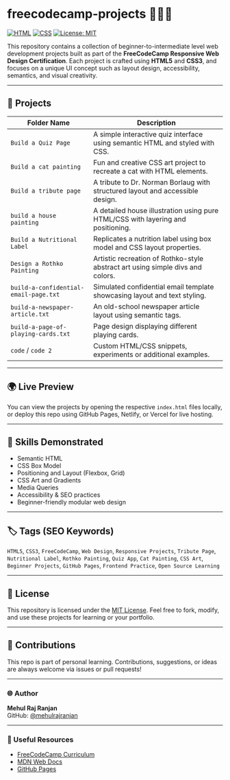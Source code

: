 # freecodecamp-projects 🧑‍💻🌐

[![HTML](https://img.shields.io/badge/HTML-5-E34F26?logo=html5&logoColor=white)](https://developer.mozilla.org/en-US/docs/Web/HTML)
[![CSS](https://img.shields.io/badge/CSS-3-1572B6?logo=css3&logoColor=white)](https://developer.mozilla.org/en-US/docs/Web/CSS)
[![License: MIT](https://img.shields.io/badge/License-MIT-blue.svg)](https://opensource.org/licenses/MIT)

This repository contains a collection of beginner-to-intermediate level web development projects built as part of the **FreeCodeCamp Responsive Web Design Certification**. Each project is crafted using **HTML5** and **CSS3**, and focuses on a unique UI concept such as layout design, accessibility, semantics, and visual creativity.

---

## 📁 Projects

| Folder Name                        | Description |
|-----------------------------------|-------------|
| `Build a Quiz Page`               | A simple interactive quiz interface using semantic HTML and styled with CSS. |
| `Build a cat painting`            | Fun and creative CSS art project to recreate a cat with HTML elements. |
| `Build a tribute page`            | A tribute to Dr. Norman Borlaug with structured layout and accessible design. |
| `build a house painting`          | A detailed house illustration using pure HTML/CSS with layering and positioning. |
| `Build a Nutritional Label`       | Replicates a nutrition label using box model and CSS layout properties. |
| `Design a Rothko Painting`        | Artistic recreation of Rothko-style abstract art using simple divs and colors. |
| `build-a-confidential-email-page.txt` | Simulated confidential email template showcasing layout and text styling. |
| `build-a-newspaper-article.txt`   | An old-school newspaper article layout using semantic tags. |
| `build-a-page-of-playing-cards.txt` | Page design displaying different playing cards. |
| `code` / `code 2`                 | Custom HTML/CSS snippets, experiments or additional examples. |

---

## 🌍 Live Preview

You can view the projects by opening the respective `index.html` files locally, or deploy this repo using GitHub Pages, Netlify, or Vercel for live hosting.

---

## 🧠 Skills Demonstrated

- Semantic HTML
- CSS Box Model
- Positioning and Layout (Flexbox, Grid)
- CSS Art and Gradients
- Media Queries
- Accessibility & SEO practices
- Beginner-friendly modular web design

---

## 🏷️ Tags (SEO Keywords)

`HTML5`, `CSS3`, `FreeCodeCamp`, `Web Design`, `Responsive Projects`, `Tribute Page`, `Nutritional Label`, `Rothko Painting`, `Quiz App`, `Cat Painting`, `CSS Art`, `Beginner Projects`, `GitHub Pages`, `Frontend Practice`, `Open Source Learning`

---

## 📄 License

This repository is licensed under the [MIT License](LICENSE). Feel free to fork, modify, and use these projects for learning or your portfolio.

---

## 🤝 Contributions

This repo is part of personal learning. Contributions, suggestions, or ideas are always welcome via issues or pull requests!

---

### 🌐 Author

**Mehul Raj Ranjan**  
GitHub: [@mehulrajranjan](https://github.com/mehulrajranjan)

---

### 🔗 Useful Resources

- [FreeCodeCamp Curriculum](https://www.freecodecamp.org/learn/)
- [MDN Web Docs](https://developer.mozilla.org/)
- [GitHub Pages](https://pages.github.com/)

